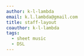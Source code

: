 ```yaml
---
author: k-l-lambda
email: k.l.lambda@gmail.com
title: staff-layout
coauthor: k-l-lambda
tags:
  - sheet music
  - DSL
---
```



<div class="vue-component staff-layout-viewer" data-init-code="a,b,c" data-read-only="1"></div>

<div class="vue-component staff-layout-viewer" data-init-code="a-b.c,d" data-read-only="1"></div>

<div class="vue-component staff-layout-viewer" data-init-code="a b c" data-read-only="1"></div>

<div class="vue-component staff-layout-viewer" data-init-code=" , , " data-read-only="1"></div>

<div class="vue-component staff-layout-viewer" data-init-code=" " data-read-only="1"></div>

<div class="vue-component staff-layout-viewer" data-init-code="{RH-LH}" data-read-only="1"></div>

<div class="vue-component staff-layout-viewer" data-init-code="<[-].> {-} <>" data-read-only="1"></div>

<div class="vue-component staff-layout-viewer" data-init-code=" ,{ - }" data-init-name-dict="{1: 'Voice', '2-3': 'Piano'}" data-read-only="1"></div>

<div class="vue-component staff-layout-viewer" data-init-code="<[fl-cl]-bcl-asx-tsx-tr> <[vl1-vl2]-viola-[cello1-cello2]-cb> {p1-p2}" data-init-name-dict="{fl: 'Flute 1', cl: 'Clarinet 1', bcl:'Bass Clarinet', asx: 'Alto Saxophone', tsx: 'Tenor Saxophone', tr: 'Trumpet', vl1: 'Violin 1', vl2: 'Violin 2', viola: 'Viola', cello1: 'Cello 1', cello2: 'Cello 2', cb: 'Contrabass', 'p1-p2': 'Piano'}" data-scale="0.7" data-read-only="1"></div>

<div class="vue-component staff-layout-viewer" data-init-code="{-}{-}" data-init-name-dict="{'1-2': 'Piano I', '3-4': 'Piano II'}"></div>



<script src="/vue/chunk-vendors.js"></script>
<script src="/vue/staff-layout-viewer.js"></script>
